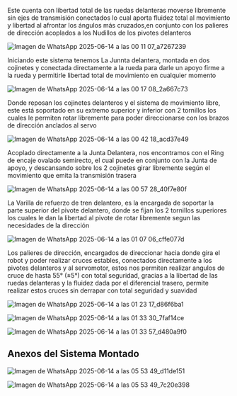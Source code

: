 Este cuenta con libertad total de las ruedas delanteras moverse libremente sin ejes de transmisión conectados lo cual aporta fluidez total al movimiento y libertad al afrontar los ángulos más cruzados,en conjunto con los palieres de dirección acoplados a los Nudillos de los pivotes delanteros

![Imagen de WhatsApp 2025-06-14 a las 00 11 07_a7267239](https://github.com/user-attachments/assets/1d9e891f-20b1-4b66-8222-23f11cebeb70)

Iniciando este sistema tenemos La Junnta delantera, montada en dos cojinetes y conectada directamente a la rueda para darle un apoyo firme a la rueda y permitirle libertad total de movimiento en cualquier momento

![Imagen de WhatsApp 2025-06-14 a las 00 17 08_2a667c73](https://github.com/user-attachments/assets/d1c52043-cc45-445c-a103-2adc4fea0c00)

Donde reposan los cojinetes delanteros y el sistema de movimiento libre, este está soportado en su extremo superior y inferior con 2 tornillos los cuales le permiten rotar libremente para poder direccionarse con los brazos de dirección anclados al servo

![Imagen de WhatsApp 2025-06-14 a las 00 42 18_acd37e49](https://github.com/user-attachments/assets/5c5ddf04-f7b6-4dbf-a411-d24d48924eba)

Acoplado directamente a la Junta Delantera, nos encontramos con el Ring de encaje ovalado semirecto, el cual puede en conjunto con la Junta de apoyo, y descansando sobre los 2 cojinetes girar libremente según el movimiento que emita la transmisión trasera

![Imagen de WhatsApp 2025-06-14 a las 00 57 28_40f7e80f](https://github.com/user-attachments/assets/4936e8f4-0fe0-48d0-84bc-d06d8dd76bd9)

La Varilla de refuerzo de tren delantero, es la encargada de soportar la parte superior del pivote delantero, donde se fijan los 2 tornillos superiores los cuales le dan la libertad al pivote de rotar libremente segun las necesidades de la dirección

![Imagen de WhatsApp 2025-06-14 a las 01 07 06_cffe077d](https://github.com/user-attachments/assets/a241def4-9ef3-4aca-b787-6fd2ea386287)

Los palieres de dirección, encargados de direccionar hacia donde gira el robot y poder realizar cruces estables, conectados directamente a los pivotes delanteros y al servomotor, estos nos permiten realizar angulos de cruce de hasta 55° (±5°) con total seguridad, gracias a la libertad de las ruedas delanteras y la fluidez dada por el diferencial trasero, permite realizar estos cruces sin derrapar con total seguridad y suavidad

![Imagen de WhatsApp 2025-06-14 a las 01 23 17_d86f6ba1](https://github.com/user-attachments/assets/997cc590-e5d4-4acf-95ed-8f337fdea8c2)

![Imagen de WhatsApp 2025-06-14 a las 01 33 30_7faf14ce](https://github.com/user-attachments/assets/7be9a8f5-d3ba-404b-814f-96adbad05409)

![Imagen de WhatsApp 2025-06-14 a las 01 33 57_d480a9f0](https://github.com/user-attachments/assets/852a1490-6ced-44e3-9163-68072a56c891)

## Anexos del Sistema Montado

![Imagen de WhatsApp 2025-06-14 a las 05 53 49_d11de151](https://github.com/user-attachments/assets/e2f55ed0-d49d-4ad3-809d-f6e94b2db14a)

![Imagen de WhatsApp 2025-06-14 a las 05 53 49_7c20e398](https://github.com/user-attachments/assets/f51087fe-6115-4756-b8ea-16c46f4e179e)


